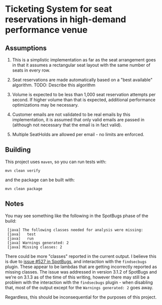 # Ticketing System for seat reservations in high-demand performance venue

## Assumptions

1. This is a simplistic implementation as far as the seat arrangement goes in that it assumes a rectangular seat layout with the same number of seats in every row.

2. Seat reservations are made automatically based on a "best available" algorithm.
TODO: Describe this algorithm

3. Volume is expected to be less than 1,000 seat reservation attempts per second. If higher volume than that is expected, additional performance optimizations may be necessary.

4. Customer emails are not validated to be real emails by this implementation, it is assumed that only valid emails are passed in (although not necessary that the email is in fact valid).

5. Multiple SeatHolds are allowed per email - no limits are enforced.

## Building

This project uses `maven`, so you can run tests with:

    mvn clean verify

and the package can be built with:

    mvn clean package

## Notes

You may see something like the following in the SpotBugs phase of the build:

     [java] The following classes needed for analysis were missing:
     [java]   test
     [java]   run
     [java] Warnings generated: 2
     [java] Missing classes: 2

There could be more "classes" reported in the current output. I believe this is due to [issue #527 in SpotBugs](https://github.com/spotbugs/spotbugs/issues/527), and interaction with the `findsecbugs` plugin. These appear to be lambdas that are getting incorrectly reported as missing classes. The issue was addressed in version 3.1.2 of SpotBugs and we're on 3.1.3 as of the time of this writing, however there may still be a problem with the interaction with the `findsecbugs` plugin - when disabling that, most of the output except for the `Warnings generated: 2` goes away. 

Regardless, this should be inconsequential for the purposes of this project.
